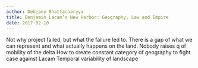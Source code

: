 ```yaml
---
author: Debjany Bhattacharyya
title: Benjamin Lacam’s New Harbor: Geography, Law and Empire
date: 2017-02-10
---
```


Not why project failed, but what the failure led to.
There is a gap of what we can represent and what actually happens on the land.
Nobody raises q of mobility of the delta
How to create constant category of geography to fight case against Lacam
Temporal variability of landscape
